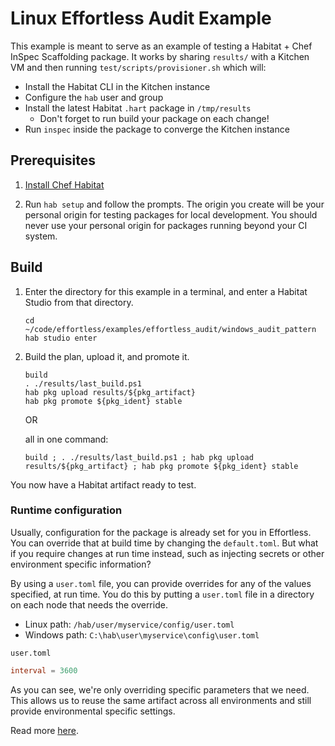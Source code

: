 # Linux Effortless Audit Example

This example is meant to serve as an example of testing a Habitat + Chef InSpec
Scaffolding package. It works by sharing `results/` with a Kitchen VM and then
running `test/scripts/provisioner.sh` which will:

  - Install the Habitat CLI in the Kitchen instance
  - Configure the `hab` user and group
  - Install the latest Habitat `.hart` package in `/tmp/results`
    - Don't forget to run build your package on each change!
  - Run `inspec` inside the package to converge the Kitchen instance

## Prerequisites

1. [Install Chef Habitat](https://www.habitat.sh/docs/install-habitat/)

1. Run `hab setup` and follow the prompts. The origin you create will be your
   personal origin for testing packages for local development. You should never
   use your personal origin for packages running beyond your CI system.

## Build

1. Enter the directory for this example in a terminal, and enter a Habitat Studio from that directory.

   ```
   cd ~/code/effortless/examples/effortless_audit/windows_audit_pattern
   hab studio enter
   ``` 

1. Build the plan, upload it, and promote it.

   ```
   build
   . ./results/last_build.ps1
   hab pkg upload results/${pkg_artifact}
   hab pkg promote ${pkg_ident} stable
   ```

   OR

   all in one command:
   ```
   build ; . ./results/last_build.ps1 ; hab pkg upload results/${pkg_artifact} ; hab pkg promote ${pkg_ident} stable
   ```

You now have a Habitat artifact ready to test.

### Runtime configuration

Usually, configuration for the package is already set for you in Effortless. You can override that at build time by changing the `default.toml`. But what if you require changes at run time instead, such as injecting secrets or other environment specific information?

By using a `user.toml` file, you can provide overrides for any of the values specified, at run time. You do this by putting a `user.toml` file in a directory on each node that needs the override.

- Linux path: `/hab/user/myservice/config/user.toml`
- Windows path: `C:\hab\user\myservice\config\user.toml`

`user.toml`

``` toml
interval = 3600
```

As you can see, we're only overriding specific parameters that we need. This allows us to reuse the same artifact across all environments and still provide environmental specific settings.

Read more [here](https://www.habitat.sh/docs/using-habitat/#apply-configuration-updates-to-an-individual-service).
